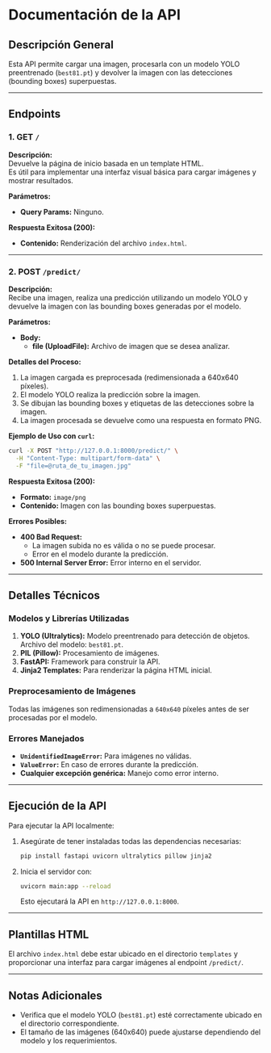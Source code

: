 # Documentación de la API

## **Descripción General**
Esta API permite cargar una imagen, procesarla con un modelo YOLO preentrenado (`best81.pt`) y devolver la imagen con las detecciones (bounding boxes) superpuestas.

---

## **Endpoints**

### **1. GET `/`**
**Descripción:**  
Devuelve la página de inicio basada en un template HTML.  
Es útil para implementar una interfaz visual básica para cargar imágenes y mostrar resultados.

**Parámetros:**  
- **Query Params:** Ninguno.

**Respuesta Exitosa (200):**  
- **Contenido:** Renderización del archivo `index.html`.

---

### **2. POST `/predict/`**
**Descripción:**  
Recibe una imagen, realiza una predicción utilizando un modelo YOLO y devuelve la imagen con las bounding boxes generadas por el modelo.

**Parámetros:**
- **Body:**
  - **file (UploadFile):** Archivo de imagen que se desea analizar.

**Detalles del Proceso:**  
1. La imagen cargada es preprocesada (redimensionada a 640x640 píxeles).  
2. El modelo YOLO realiza la predicción sobre la imagen.  
3. Se dibujan las bounding boxes y etiquetas de las detecciones sobre la imagen.  
4. La imagen procesada se devuelve como una respuesta en formato PNG.

**Ejemplo de Uso con `curl`:**
```bash
curl -X POST "http://127.0.0.1:8000/predict/" \
  -H "Content-Type: multipart/form-data" \
  -F "file=@ruta_de_tu_imagen.jpg"
```

**Respuesta Exitosa (200):**  
- **Formato:** `image/png`  
- **Contenido:** Imagen con las bounding boxes superpuestas.

**Errores Posibles:**
- **400 Bad Request:** 
  - La imagen subida no es válida o no se puede procesar.
  - Error en el modelo durante la predicción.
- **500 Internal Server Error:** Error interno en el servidor.

---

## **Detalles Técnicos**

### **Modelos y Librerías Utilizadas**
1. **YOLO (Ultralytics):** Modelo preentrenado para detección de objetos.  
   Archivo del modelo: `best81.pt`.  
2. **PIL (Pillow):** Procesamiento de imágenes.
3. **FastAPI:** Framework para construir la API.
4. **Jinja2 Templates:** Para renderizar la página HTML inicial.

### **Preprocesamiento de Imágenes**
Todas las imágenes son redimensionadas a `640x640` píxeles antes de ser procesadas por el modelo.

### **Errores Manejados**
- **`UnidentifiedImageError`:** Para imágenes no válidas.
- **`ValueError`:** En caso de errores durante la predicción.
- **Cualquier excepción genérica:** Manejo como error interno.

---

## **Ejecución de la API**
Para ejecutar la API localmente:
1. Asegúrate de tener instaladas todas las dependencias necesarias:
   ```bash
   pip install fastapi uvicorn ultralytics pillow jinja2
   ```
2. Inicia el servidor con:
   ```bash
   uvicorn main:app --reload
   ```
   Esto ejecutará la API en `http://127.0.0.1:8000`.

---

## **Plantillas HTML**
El archivo `index.html` debe estar ubicado en el directorio `templates` y proporcionar una interfaz para cargar imágenes al endpoint `/predict/`.

---

## **Notas Adicionales**
- Verifica que el modelo YOLO (`best81.pt`) esté correctamente ubicado en el directorio correspondiente.
- El tamaño de las imágenes (640x640) puede ajustarse dependiendo del modelo y los requerimientos.
